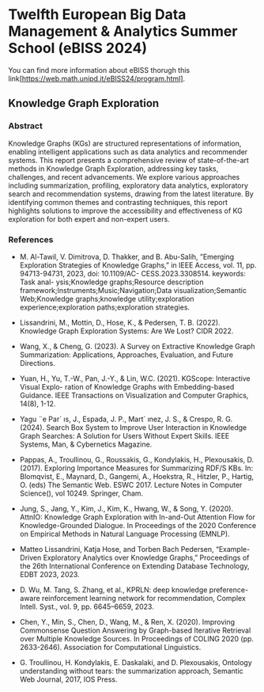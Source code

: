 # Twelfth European Big Data Management & Analytics Summer School (eBISS 2024)
You can find more information about eBISS thorugh this link[https://web.math.unipd.it/eBISS24/program.html].

## Knowledge Graph Exploration
### Abstract
Knowledge Graphs (KGs) are structured representations of information, enabling intelligent applications such as data analytics and recommender systems. This report presents a comprehensive review of state-of-the-art methods in Knowledge Graph Exploration, addressing key tasks, challenges, and recent advancements. We explore various approaches including summarization, profiling, exploratory data analytics, exploratory search and recommendation systems, drawing from the latest literature. By identifying common themes and contrasting techniques, this report highlights solutions to improve the accessibility and effectiveness of KG exploration for both expert and non-expert users.

### References
- M. Al-Tawil, V. Dimitrova, D. Thakker, and B. Abu-Salih,    ”Emerging Exploration Strategies of Knowledge Graphs,” in IEEE Access,  vol. 11,  pp. 94713-94731,  2023,  doi: 10.1109/AC- CESS.2023.3308514.  keywords: Task  anal- ysis;Knowledge graphs;Resource  description framework;Instruments;Music;Navigation;Data visualization;Semantic Web;Knowledge graphs;knowledge  utility;exploration experience;exploration paths;exploration strategies. 

- Lissandrini, M., Mottin, D., Hose, K., & Pedersen, T. B. (2022). Knowledge Graph Exploration Systems: Are We Lost? CIDR 2022.
   
- Wang, X., & Cheng, G. (2023). A Survey on Extractive Knowledge Graph Summarization: Applications, Approaches, Evaluation, and Future Directions. 

- Yuan, H.,  Yu,  T.-W.,  Pan,  J.-Y.,  &  Lin,  W.C. (2021). KGScope: Interactive Visual Explo- ration of Knowledge Graphs with Embedding-based Guidance. IEEE Transactions on Visualization and Computer Graphics, 14(8), 1-12. 

- Yagu ¨e  Par´ ıs,  J.,  Espada,  J.  P.,  Mart´ ınez,  J.  S., & Crespo, R. G. (2024). Search Box System to Improve User Interaction in Knowledge Graph Searches: A Solution for Users Without Expert Skills. IEEE Systems, Man, & Cybernetics Magazine. 

- Pappas, A., Troullinou, G., Roussakis, G., Kondylakis, H., Plexousakis, D. (2017). Exploring Importance Measures for Summarizing RDF/S KBs. In: Blomqvist, E., Maynard, D., Gangemi, A., Hoekstra, R., Hitzler, P., Hartig, O. (eds) The Semantic Web. ESWC 2017. Lecture Notes in Computer Science(), vol 10249. Springer, Cham. 

- Jung, S.,  Jang,  Y.,  Kim,  J.,  Kim,  K.,  Hwang, W., & Song, Y. (2020). AttnIO: Knowledge Graph Exploration with In-and-Out Attention Flow for 
Knowledge-Grounded Dialogue. In  Proceedings of the 2020 Conference on Empirical Methods in Natural Language Processing (EMNLP).  

- Matteo Lissandrini, Katja Hose, and Torben Bach Pedersen, “Example-Driven Exploratory Analytics over Knowledge Graphs,” Proceedings of the 26th International Conference on Extending Database Technology, EDBT 2023, 2023. 

- D. Wu, M. Tang, S. Zhang, et al., KPRLN: deep knowledge preference-aware reinforcement learning network for recommendation, Complex Intell. Syst., vol. 9, pp. 6645–6659, 2023. 

- Chen, Y., Min, S., Chen, D., Wang, M., & Ren, X. (2020). Improving Commonsense Question Answering by Graph-based Iterative Retrieval over Multiple Knowledge Sources. In Proceedings of COLING 2020 (pp. 2633-2646). Association for Computational Linguistics.

- G. Troullinou, H. Kondylakis, E. Daskalaki, and D. Plexousakis, Ontology understanding without tears: the summarization approach, Semantic Web Journal, 2017, IOS Press.
